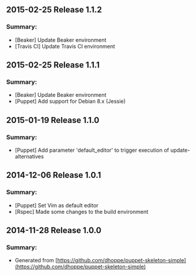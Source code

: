 ## 2015-02-25 Release 1.1.2
### Summary:
- [Beaker] Update Beaker environment
- [Travis CI] Update Travis CI environment

## 2015-02-25 Release 1.1.1
### Summary:
- [Beaker] Update Beaker environment
- [Puppet] Add support for Debian 8.x (Jessie)

## 2015-01-19 Release 1.1.0
### Summary:
- [Puppet] Add parameter 'default_editor' to trigger execution of update-alternatives

## 2014-12-06 Release 1.0.1
### Summary:
- [Puppet] Set Vim as default editor
- [Rspec] Made some changes to the build environment

## 2014-11-28 Release 1.0.0
### Summary:
- Generated from [https://github.com/dhoppe/puppet-skeleton-simple](https://github.com/dhoppe/puppet-skeleton-simple)
